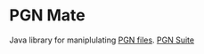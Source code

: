 # PGN Mate
Java library for maniplulating [PGN files](https://en.wikipedia.org/wiki/Portable_Game_Notation).
[PGN Suite](docs/overview.md)
